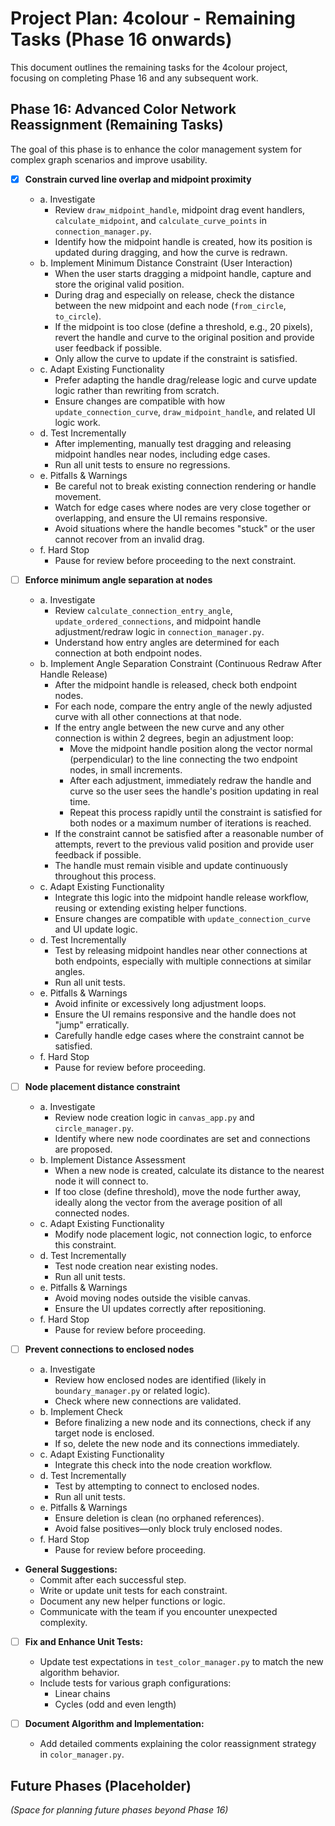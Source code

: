 # Project Plan: 4colour - Remaining Tasks (Phase 16 onwards)

This document outlines the remaining tasks for the 4colour project, focusing on completing Phase 16 and any subsequent work.

## Phase 16: Advanced Color Network Reassignment (Remaining Tasks)

The goal of this phase is to enhance the color management system for complex graph scenarios and improve usability.

- [x] **Constrain curved line overlap and midpoint proximity**
    * a. Investigate
        - Review `draw_midpoint_handle`, midpoint drag event handlers, `calculate_midpoint`, and `calculate_curve_points` in `connection_manager.py`.
        - Identify how the midpoint handle is created, how its position is updated during dragging, and how the curve is redrawn.
    * b. Implement Minimum Distance Constraint (User Interaction)
        - When the user starts dragging a midpoint handle, capture and store the original valid position.
        - During drag and especially on release, check the distance between the new midpoint and each node (`from_circle`, `to_circle`).
        - If the midpoint is too close (define a threshold, e.g., 20 pixels), revert the handle and curve to the original position and provide user feedback if possible.
        - Only allow the curve to update if the constraint is satisfied.
    * c. Adapt Existing Functionality
        - Prefer adapting the handle drag/release logic and curve update logic rather than rewriting from scratch.
        - Ensure changes are compatible with how `update_connection_curve`, `draw_midpoint_handle`, and related UI logic work.
    * d. Test Incrementally
        - After implementing, manually test dragging and releasing midpoint handles near nodes, including edge cases.
        - Run all unit tests to ensure no regressions.
    * e. Pitfalls & Warnings
        - Be careful not to break existing connection rendering or handle movement.
        - Watch for edge cases where nodes are very close together or overlapping, and ensure the UI remains responsive.
        - Avoid situations where the handle becomes "stuck" or the user cannot recover from an invalid drag.
    * f. Hard Stop
        - Pause for review before proceeding to the next constraint.

- [ ] **Enforce minimum angle separation at nodes**
    * a. Investigate
        - Review `calculate_connection_entry_angle`, `update_ordered_connections`, and midpoint handle adjustment/redraw logic in `connection_manager.py`.
        - Understand how entry angles are determined for each connection at both endpoint nodes.
    * b. Implement Angle Separation Constraint (Continuous Redraw After Handle Release)
        - After the midpoint handle is released, check both endpoint nodes.
        - For each node, compare the entry angle of the newly adjusted curve with all other connections at that node.
        - If the entry angle between the new curve and any other connection is within 2 degrees, begin an adjustment loop:
            - Move the midpoint handle position along the vector normal (perpendicular) to the line connecting the two endpoint nodes, in small increments.
            - After each adjustment, immediately redraw the handle and curve so the user sees the handle's position updating in real time.
            - Repeat this process rapidly until the constraint is satisfied for both nodes or a maximum number of iterations is reached.
        - If the constraint cannot be satisfied after a reasonable number of attempts, revert to the previous valid position and provide user feedback if possible.
        - The handle must remain visible and update continuously throughout this process.
    * c. Adapt Existing Functionality
        - Integrate this logic into the midpoint handle release workflow, reusing or extending existing helper functions.
        - Ensure changes are compatible with `update_connection_curve` and UI update logic.
    * d. Test Incrementally
        - Test by releasing midpoint handles near other connections at both endpoints, especially with multiple connections at similar angles.
        - Run all unit tests.
    * e. Pitfalls & Warnings
        - Avoid infinite or excessively long adjustment loops.
        - Ensure the UI remains responsive and the handle does not "jump" erratically.
        - Carefully handle edge cases where the constraint cannot be satisfied.
    * f. Hard Stop
        - Pause for review before proceeding.

- [ ] **Node placement distance constraint**
    * a. Investigate
        - Review node creation logic in `canvas_app.py` and `circle_manager.py`.
        - Identify where new node coordinates are set and connections are proposed.
    * b. Implement Distance Assessment
        - When a new node is created, calculate its distance to the nearest node it will connect to.
        - If too close (define threshold), move the node further away, ideally along the vector from the average position of all connected nodes.
    * c. Adapt Existing Functionality
        - Modify node placement logic, not connection logic, to enforce this constraint.
    * d. Test Incrementally
        - Test node creation near existing nodes.
        - Run all unit tests.
    * e. Pitfalls & Warnings
        - Avoid moving nodes outside the visible canvas.
        - Ensure the UI updates correctly after repositioning.
    * f. Hard Stop
        - Pause for review before proceeding.

- [ ] **Prevent connections to enclosed nodes**
    * a. Investigate
        - Review how enclosed nodes are identified (likely in `boundary_manager.py` or related logic).
        - Check where new connections are validated.
    * b. Implement Check
        - Before finalizing a new node and its connections, check if any target node is enclosed.
        - If so, delete the new node and its connections immediately.
    * c. Adapt Existing Functionality
        - Integrate this check into the node creation workflow.
    * d. Test Incrementally
        - Test by attempting to connect to enclosed nodes.
        - Run all unit tests.
    * e. Pitfalls & Warnings
        - Ensure deletion is clean (no orphaned references).
        - Avoid false positives—only block truly enclosed nodes.
    * f. Hard Stop
        - Pause for review before proceeding.

- **General Suggestions:**
    - Commit after each successful step.
    - Write or update unit tests for each constraint.
    - Document any new helper functions or logic.
    - Communicate with the team if you encounter unexpected complexity.

- [ ] **Fix and Enhance Unit Tests:**
    * Update test expectations in `test_color_manager.py` to match the new algorithm behavior.
    * Include tests for various graph configurations:
        - Linear chains
        - Cycles (odd and even length)

- [ ] **Document Algorithm and Implementation:**
    * Add detailed comments explaining the color reassignment strategy in `color_manager.py`.

## Future Phases (Placeholder)

*(Space for planning future phases beyond Phase 16)*